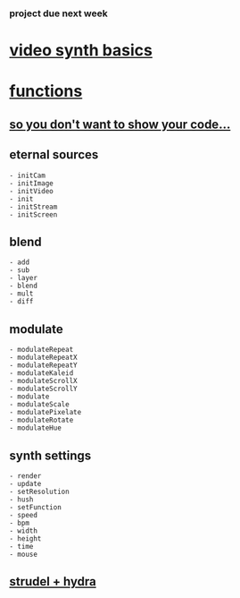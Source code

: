 ### project due next week

# [video synth basics](https://hydra.ojack.xyz/docs/docs/learning/video-synth-basics/)
# [functions](https://hydra.ojack.xyz/functions)

## [so you don't want to show your code...](https://www.youtube.com/watch?v=b9VS7Q86T-Y&list=PL82ekYXUXbcSDipIPs6Df1YpG6s68WJRu&index=13&t=2s)

## eternal sources
	- initCam
	- initImage
	- initVideo
	- init
	- initStream
	- initScreen
	
## blend
	- add
	- sub
	- layer
	- blend
	- mult
	- diff
	
## modulate
	- modulateRepeat
	- modulateRepeatX
	- modulateRepeatY
	- modulateKaleid
	- modulateScrollX
	- modulateScrollY
	- modulate
	- modulateScale
	- modulatePixelate
	- modulateRotate
	- modulateHue
	
## synth settings
	- render
	- update
	- setResolution
	- hush
	- setFunction
	- speed
	- bpm
	- width
	- height
	- time
	- mouse

## [strudel + hydra](https://strudel.cc/learn/hydra/)